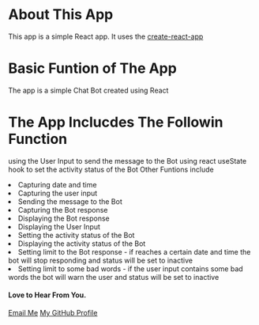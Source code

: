 # About This App
This app is a simple React app.
It uses the [create-react-app](https://create-react-app.dev/)

# Basic Funtion of The App
The app is a simple Chat Bot created using React

# The App Inclucdes The Followin Function
using the User Input to send the message to the Bot
using react useState hook to set the activity status of the Bot
Other Funtions include
    <li>
        Capturing date and time
    </li>
    <li>
        Capturing the user input
    </li>
    <li>
        Sending the message to the Bot
    </li>
    <li>
        Capturing the Bot response
    </li>
    <li>
        Displaying the Bot response
    </li>
    <li>
        Displaying the User Input
    </li>
    <li>
        Setting the activity status of the Bot
    </li>
    <li>
        Displaying the activity status of the Bot
    </li>
    <li>
        Setting limit to the Bot response - if reaches a certain date and time the bot will stop responding and status will be set to inactive
    </li>
    <li>
        Setting limit to some bad words - if the user input contains some bad words the bot will warn the user and status will be set to inactive
    </li>


<div>
<h4>Love to Hear From You.</h4>
    <i class="fa-solid fa-circle-envelope"></i>
    <a href="mailto:treasureedesemhen500@gmail.com">Email Me</a>
    <i class="fa-brands fa-github"></i>
    <a href="https://github.com/creative-tutorials" target="_blank">My GitHub Profile</a>
</div>